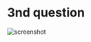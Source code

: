 # 3nd question


![screenshot](https://github.com/HIMA10SHREE/OnlineAssessment/assets/52618743/fb3a4be0-38a0-4c40-8b08-4f4f0c61fc43)
